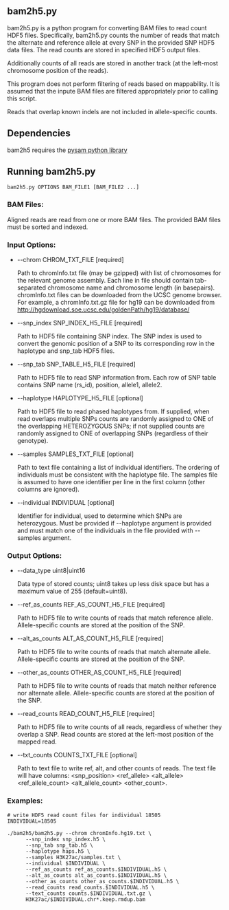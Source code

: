 ## bam2h5.py

bam2h5.py is a python program for converting BAM
files to read count HDF5 files. Specifically, bam2h5.py counts the number
of reads that match the alternate and reference allele at every SNP in the provided
SNP HDF5 data files. The read counts are stored in specified HDF5 output
files.

Additionally counts of all reads are stored in another track (at the 
left-most chromosome position of the reads).

This program does not perform filtering of reads based on mappability.
It is assumed that the inpute BAM files are filtered appropriately prior to 
calling this script.

Reads that overlap known indels are not included in allele-specific
counts.

## Dependencies
bam2h5 requires the [pysam python library](https://github.com/pysam-developers/pysam)


## Running bam2h5.py

    bam2h5.py OPTIONS BAM_FILE1 [BAM_FILE2 ...]

### BAM Files:

Aligned reads are read from one or more BAM files. The provided
BAM files must be sorted and indexed.

### Input Options:
* --chrom CHROM_TXT_FILE [required]

    Path to chromInfo.txt file (may be gzipped) with list of
	chromosomes for the relevant genome assembly. Each line
	in file should contain tab-separated chromosome name and
	chromosome length (in basepairs). chromInfo.txt files can
	be downloaded from the UCSC genome browser. For example,
	a chromInfo.txt.gz file for hg19 can be downloaded from
	http://hgdownload.soe.ucsc.edu/goldenPath/hg19/database/

* --snp_index SNP_INDEX_H5_FILE [required]

    Path to HDF5 file containing SNP index. The SNP index is
    used to convert the genomic position of a SNP to its
    corresponding row in the haplotype and snp_tab
    HDF5 files.

* --snp_tab SNP_TABLE_H5_FILE [required]

    Path to HDF5 file to read SNP information from. Each row of SNP
    table contains SNP name (rs_id), position, allele1, allele2.

* --haplotype HAPLOTYPE_H5_FILE [optional]

    Path to HDF5 file to read phased haplotypes from.
    If supplied, when read overlaps multiple SNPs counts are randomly
    assigned to ONE of the overlapping HETEROZYGOUS SNPs; if not supplied 
    counts are randomly assigned to ONE of overlapping SNPs (regardless of 
    their genotype).

* --samples SAMPLES_TXT_FILE [optional]

    Path to text file containing a list of individual identifiers. The
    ordering of individuals must be consistent with the haplotype
    file. The samples file is assumed to have one identifier per line
    in the first column (other columns are ignored).

* --individual INDIVIDUAL [optional]

    Identifier for individual, used to determine which
    SNPs are heterozygous. Must be provided
    if --haplotype argument is provided and must match one of the
    individuals in the file provided with --samples argument.

### Output Options:
* --data_type uint8|uint16

    Data type of stored counts; uint8 takes up less disk
    space but has a maximum value of 255 (default=uint8).

* --ref_as_counts REF_AS_COUNT_H5_FILE [required]
	 
     Path to HDF5 file to write counts of reads that match reference allele.
     Allele-specific counts are stored at the position of the SNP.

* --alt_as_counts ALT_AS_COUNT_H5_FILE [required]

    Path to HDF5 file to write counts of reads that match alternate allele.
    Allele-specific counts are stored at the position of the SNP.

* --other_as_counts OTHER_AS_COUNT_H5_FILE [required]

    Path to HDF5 file to write counts of reads that match neither reference
    nor alternate allele. Allele-specific counts are stored at the position
    of the SNP.

* --read_counts READ_COUNT_H5_FILE [required]

    Path to HDF5 file to write counts of all reads, regardless of whether
    they overlap a SNP. Read counts are stored at the left-most position
    of the mapped read.
    
* --txt_counts COUNTS_TXT_FILE [optional]

    Path to text file to write ref, alt, and other counts of reads.
    The text file will have columns: <chromosome> <snp_position>
    <ref_allele> <alt_allele> <genotype> <ref_allele_count>
    <alt_allele_count> <other_count>.


### Examples:

    # write HDF5 read count files for individual 18505
	INDIVIDUAL=18505
	
    ./bam2h5/bam2h5.py --chrom chromInfo.hg19.txt \
	      --snp_index snp_index.h5 \
	      --snp_tab snp_tab.h5 \
	      --haplotype haps.h5 \
	      --samples H3K27ac/samples.txt \
	      --individual $INDIVIDUAL \
	      --ref_as_counts ref_as_counts.$INDIVIDUAL.h5 \
	      --alt_as_counts alt_as_counts.$INDIVIDUAL.h5 \
	      --other_as_counts other_as_counts.$INDIVIDUAL.h5 \
	      --read_counts read_counts.$INDIVIDUAL.h5 \
	      --text_counts counts.$INDIVIDUAL.txt.gz \
	      H3K27ac/$INDIVIDUAL.chr*.keep.rmdup.bam

